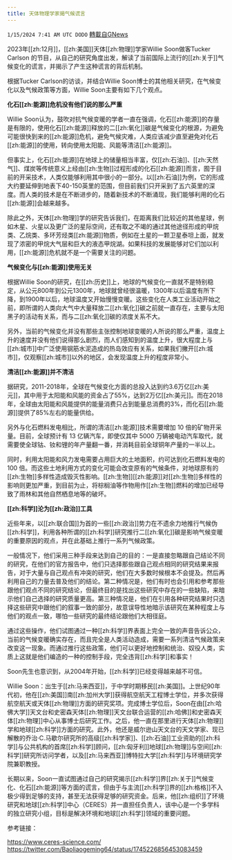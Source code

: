 ```yaml
---
title: 天体物理学家揭气候谎言
---
```

`1/15/2024 7:41 AM UTC DODO` [轉載自GNews](https://gnews.org/articles/2220218)

2023年[[zh:12月]]，[[zh:美国]]天体[[zh:物理]]学家Willie Soon做客Tucker Carlson 的节目，从自己的研究角度出发，解读了当前国际上流行的[[zh:关于]]气候变化的谎言，并揭示了产生这种谎言的背后机制。

根据Tucker Carlson的访谈，并结合Willie Soon博士的其他相关研究，在气候变化以及气候政策等方面，Willie Soon主要有如下几个观点。

**化石[[zh:能源]]危机没有他们说的那么严重**

Willie Soon认为，鼓吹对抗气候变暖的学者一直在强调，化石[[zh:能源]]的存量是有限的，使用化石[[zh:能源]]释放的二[[zh:氧化]]碳是气候变化的根源，为避免可能很快到来的[[zh:能源]]危机，避免气候灾难，人类应该减少直至避免对化石[[zh:能源]]的使用，转向使用太阳能、风能等清洁[[zh:能源]]。

但事实上，化石[[zh:能源]]在地球上的储量相当丰富，仅[[zh:石油]]、[[zh:天然气]]、煤炭等传统意义上经由[[zh:生物]]过程形成的化石[[zh:能源]]而言，囿于目前的开采技术，人类仅能够利用其中很小的一部分。以[[zh:石油]]为例，它的形成大约要延伸到地表下40-150英里的范围，但目前我们只开采到了五六英里的深度。而人类的技术是在不断进步的，随着新技术的不断涌现，我们能够利用的化石[[zh:能源]]会越来越多。

除此之外，天体[[zh:物理]]学的研究告诉我们，在距离我们比较近的其他星球，例如木星、火星以及更广泛的星际空间，还有取之不竭的通过其他途径形成的甲烷类、乙烷类、多环芳烃类[[zh:能源]]物质，例如在土星的一颗卫星泰坦上面，就发现了浓密的甲烷大气层和巨大的液态甲烷湖。如果科技的发展能够对它们加以利用，[[zh:能源]]危机就不是一个需要关注的问题。

**气候变化与[[zh:能源]]使用无关**

根据Willie Soon的研究，在[[zh:历史]]上，地球的气候变化一直就不是特别稳定，从公元800年到公元1300年，地球就曾经很温暖，1300年以后温度有所下降，到1900年以后，地球温度又开始慢慢变暖。这些变化在人类工业活动开始之前，即所谓的人类向大气中大量释放二[[zh:氧化]]碳之前就一直存在，主要与太阳黑子的活动有关系，而与二[[zh:氧化]]碳的浓度关系不大。

另外，当前的气候变化并没有那些主张控制地球变暖的人所说的那么严重，温度上升的速度并没有他们说得那么剧烈，而人们感知到的温度上升，很大程度上与[[zh:城市]]中广泛使用钢筋水泥造成的热岛效应有关系，如果我们撇开[[zh:城市]]，仅观察[[zh:城市]]以外的地区，会发现温度上升的程度非常小。

**清洁[[zh:能源]]并不清洁**

据研究，2011-2018年，全球在气候变化方面的总投入达到约3.6万亿[[zh:美元]]，其中用于太阳能和风能的资金占了55%，达到2万亿[[zh:美元]]。而在2018年，全球由太阳能和风能提供的能量消费只占到能量总消费的3%，而化石[[zh:能源]]提供了85%左右的能量供给。

另外与化石燃料发电相比，所谓的清洁[[zh:能源]]技术需要增加 10 倍的矿物开采量。目前，全球预计有 13 亿辆汽车，即使仅其中 5000 万辆被电动汽车取代，就需要使全球钴、钕和锂的年产量翻一番，并消耗目前全球铜年产量的一半以上。

同时，利用太阳能和风力发电需要占用巨大的土地面积，约可达到化石燃料发电的 100 倍。而这些土地利用方式的变化可能会改变原有的气候条件，对地球原有的[[zh:生物]]多样性造成毁灭性影响。[[zh:生物]][[zh:能源]]对[[zh:生物]]多样性的影响则更加严重，到目前为止，将棕榈油等作物用作[[zh:生物]]燃料的增加已经导致了雨林和其他自然栖息地等的破坏。

**[[zh:科学]]沦为[[zh:政治]]工具**

近些年来，以[[zh:联合国]]为首的一些[[zh:政治]]势力在不遗余力地推行气候伪[[zh:科学]]，利用各种所谓的[[zh:科学]]研究推行二[[zh:氧化]]碳是影响气候变暖的重要原因的观点，并在此基础上推行一系列气候政策。

一般情况下，他们采用三种手段来达到自己的目的：一是直接忽略跟自己结论不同的研究，在他们的官方报告中，他们只选择那些跟自己观点相同的研究结果来报告，对于大量与自己观点有冲突的研究，他们在大多数时候根本不会提及。然后再利用自己的力量去普及他们的结论。第二种情况是，他们有时也会引用和参考那些跟他们观点不同的研究结论，但最终目的是找出这些研究中存在的一些缺陷，来暗示他们自己选择的研究质量更高。第三种情况是，他们在引用各种研究结果时只选择这些研究中跟他们的叙事一致的部分，故意误导性地暗示该研究在某种程度上与他们的观点一致，哪怕一些研究的最终结论跟他们大相径庭。

通过这些操作，他们试图通过一种[[zh:科学]]界表面上完全一致的声音告诉公众，当前的气候变暖确实存在，而且完全是人类活动造成，需要一系列清洁气候政策来改变这一现象。而通过推行这些政策，他们可以更好地控制和统治、奴役人类，实质上这就是他们编造的一种的控制手段，完全违背[[zh:科学]]和事实！

Soon先生也意识到，从2004年开始，[[zh:科学]]已经变得越来越不可信。

Willie Soon：出生于[[zh:马来西亚]]，于中学时期移民[[zh:美国]]。上世纪90年代初，他在[[zh:美国]]南[[zh:加州大学]]获得航空航天工程博士学位，并多次获得航空航天或天体[[zh:物理]]方面的研究奖项。完成博士学位后，Soon在由[[zh:哈佛大学]]天文台和史密森天体[[zh:物理]]天文台联合运营的[[zh:哈佛]]和史密森天体[[zh:物理]]中心从事博士后研究工作。之后，他一直在那里进行天体[[zh:物理]]学和地球[[zh:科学]]方面的研究。此外，他还是威尔逊山天文台的天文学家、现已解散的乔治·C.马歇尔研究所的高级[[zh:科学家]]、[[zh:石油]]工业资助的[[zh:科学]]与公共机构的首席[[zh:科学]]顾问，[[zh:匈牙利]]地球[[zh:物理]]与空间[[zh:科学]]研究所访问学者，以及[[zh:马来西亚]]博特拉大学[[zh:科学]]与环境研究学院兼职教授。

长期以来，Soon一直试图通过自己的研究揭示[[zh:科学]]界[[zh:关于]]气候变化、化石[[zh:能源]]等方面的谎言，但由于与主流[[zh:科学]]界的[[zh:格格]]不入极少得到足够的支持，甚至无法获得足够的研究资金。后来，他[[zh:组织]]了环境研究和地球[[zh:科学]]中心（CERES）并一直担任负责人，该中心是一个多学科的独立研究小组，目标是解决环境和地球[[zh:科学]]领域的重要问题。

参考链接：

<https://www.ceres-science.com/>
<https://twitter.com/Baoliaogeming64/status/1745226856453083459>


